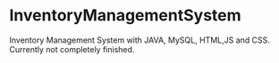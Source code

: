 # InventoryManagementSystem
Inventory Management System with JAVA, MySQL, HTML,JS and CSS. Currently not completely finished.
